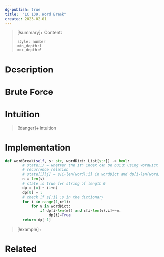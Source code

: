 ```yaml
---
dg-publish: true
title:  "LC 139. Word Break"
created: 2023-02-01
---
```


>[!summary]+ Contents
>```toc
>style: number
>min_depth:1
>max_depth:6
>```

# Description

# Brute Force
# Intuition

>[!danger]+ Intuition

# Implementation
```python
def wordBreak(self, s: str, wordDict: List[str]) -> bool:
        # state[i] = whether the ith index can be built using wordDict
        # recurrence relation
        # state[i][j] = s[i-len(word):i] in wordDict and dp[i-len(word)]
        n = len(s)
        # state is true for string of length 0
        dp = [0] * (1+n)
        dp[0] = 1
        # check if s[:i] is in the dictionary
        for i in range(1,n+1):
            for w in wordDict:
                if dp[i-len(w)] and s[i-len(w):i]==w:
                    dp[i]=True
        return dp[-1]
```

>[!example]+ 


# Related
